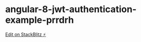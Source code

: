 # angular-8-jwt-authentication-example-prrdrh

[Edit on StackBlitz ⚡️](https://stackblitz.com/edit/angular-8-jwt-authentication-example-prrdrh)